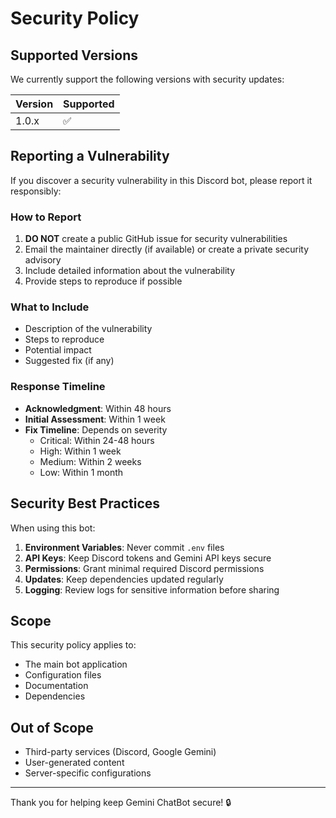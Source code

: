 # Security Policy

## Supported Versions

We currently support the following versions with security updates:

| Version | Supported          |
| ------- | ------------------ |
| 1.0.x   | :white_check_mark: |

## Reporting a Vulnerability

If you discover a security vulnerability in this Discord bot, please report it responsibly:

### How to Report

1. **DO NOT** create a public GitHub issue for security vulnerabilities
2. Email the maintainer directly (if available) or create a private security advisory
3. Include detailed information about the vulnerability
4. Provide steps to reproduce if possible

### What to Include

- Description of the vulnerability
- Steps to reproduce
- Potential impact
- Suggested fix (if any)

### Response Timeline

- **Acknowledgment**: Within 48 hours
- **Initial Assessment**: Within 1 week
- **Fix Timeline**: Depends on severity
    - Critical: Within 24-48 hours
    - High: Within 1 week
    - Medium: Within 2 weeks
    - Low: Within 1 month

## Security Best Practices

When using this bot:

1. **Environment Variables**: Never commit `.env` files
2. **API Keys**: Keep Discord tokens and Gemini API keys secure
3. **Permissions**: Grant minimal required Discord permissions
4. **Updates**: Keep dependencies updated regularly
5. **Logging**: Review logs for sensitive information before sharing

## Scope

This security policy applies to:

- The main bot application
- Configuration files
- Documentation
- Dependencies

## Out of Scope

- Third-party services (Discord, Google Gemini)
- User-generated content
- Server-specific configurations

---

Thank you for helping keep Gemini ChatBot secure! 🔒
